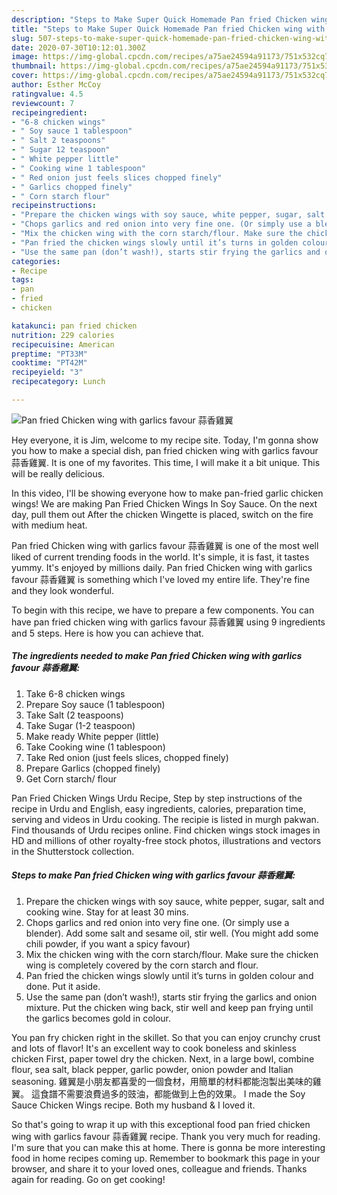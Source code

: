 ```yaml
---
description: "Steps to Make Super Quick Homemade Pan fried Chicken wing with garlics favour 蒜香雞翼"
title: "Steps to Make Super Quick Homemade Pan fried Chicken wing with garlics favour 蒜香雞翼"
slug: 507-steps-to-make-super-quick-homemade-pan-fried-chicken-wing-with-garlics-favour
date: 2020-07-30T10:12:01.300Z
image: https://img-global.cpcdn.com/recipes/a75ae24594a91173/751x532cq70/pan-fried-chicken-wing-with-garlics-favour-蒜香雞翼-recipe-main-photo.jpg
thumbnail: https://img-global.cpcdn.com/recipes/a75ae24594a91173/751x532cq70/pan-fried-chicken-wing-with-garlics-favour-蒜香雞翼-recipe-main-photo.jpg
cover: https://img-global.cpcdn.com/recipes/a75ae24594a91173/751x532cq70/pan-fried-chicken-wing-with-garlics-favour-蒜香雞翼-recipe-main-photo.jpg
author: Esther McCoy
ratingvalue: 4.5
reviewcount: 7
recipeingredient:
- "6-8 chicken wings"
- " Soy sauce 1 tablespoon"
- " Salt 2 teaspoons"
- " Sugar 12 teaspoon"
- " White pepper little"
- " Cooking wine 1 tablespoon"
- " Red onion just feels slices chopped finely"
- " Garlics chopped finely"
- " Corn starch flour"
recipeinstructions:
- "Prepare the chicken wings with soy sauce, white pepper, sugar, salt and cooking wine. Stay for at least 30 mins."
- "Chops garlics and red onion into very fine one. (Or simply use a blender). Add some salt and sesame oil, stir well. (You might add some chili powder, if you want a spicy favour)"
- "Mix the chicken wing with the corn starch/flour. Make sure the chicken wing is completely covered by the corn starch and flour."
- "Pan fried the chicken wings slowly until it’s turns in golden colour and done. Put it aside."
- "Use the same pan (don’t wash!), starts stir frying the garlics and onion mixture. Put the chicken wing back, stir well and keep pan frying until the garlics becomes gold in colour."
categories:
- Recipe
tags:
- pan
- fried
- chicken

katakunci: pan fried chicken 
nutrition: 229 calories
recipecuisine: American
preptime: "PT33M"
cooktime: "PT42M"
recipeyield: "3"
recipecategory: Lunch

---
```



![Pan fried Chicken wing with garlics favour 蒜香雞翼](https://img-global.cpcdn.com/recipes/a75ae24594a91173/751x532cq70/pan-fried-chicken-wing-with-garlics-favour-蒜香雞翼-recipe-main-photo.jpg)

Hey everyone, it is Jim, welcome to my recipe site. Today, I'm gonna show you how to make a special dish, pan fried chicken wing with garlics favour 蒜香雞翼. It is one of my favorites. This time, I will make it a bit unique. This will be really delicious.

In this video, I&#39;ll be showing everyone how to make pan-fried garlic chicken wings! We are making Pan Fried Chicken Wings In Soy Sauce. On the next day, pull them out After the chicken Wingette is placed, switch on the fire with medium heat.

Pan fried Chicken wing with garlics favour 蒜香雞翼 is one of the most well liked of current trending foods in the world. It's simple, it is fast, it tastes yummy. It's enjoyed by millions daily. Pan fried Chicken wing with garlics favour 蒜香雞翼 is something which I've loved my entire life. They're fine and they look wonderful.


To begin with this recipe, we have to prepare a few components. You can have pan fried chicken wing with garlics favour 蒜香雞翼 using 9 ingredients and 5 steps. Here is how you can achieve that.

##### The ingredients needed to make Pan fried Chicken wing with garlics favour 蒜香雞翼:

1. Take 6-8 chicken wings
1. Prepare  Soy sauce (1 tablespoon)
1. Take  Salt (2 teaspoons)
1. Take  Sugar (1-2 teaspoon)
1. Make ready  White pepper (little)
1. Take  Cooking wine (1 tablespoon)
1. Take  Red onion (just feels slices, chopped finely)
1. Prepare  Garlics (chopped finely)
1. Get  Corn starch/ flour


Pan Fried Chicken Wings Urdu Recipe, Step by step instructions of the recipe in Urdu and English, easy ingredients, calories, preparation time, serving and videos in Urdu cooking. The recipie is listed in murgh pakwan. Find thousands of Urdu recipes online. Find chicken wings stock images in HD and millions of other royalty-free stock photos, illustrations and vectors in the Shutterstock collection. 

##### Steps to make Pan fried Chicken wing with garlics favour 蒜香雞翼:

1. Prepare the chicken wings with soy sauce, white pepper, sugar, salt and cooking wine. Stay for at least 30 mins.
1. Chops garlics and red onion into very fine one. (Or simply use a blender). Add some salt and sesame oil, stir well. (You might add some chili powder, if you want a spicy favour)
1. Mix the chicken wing with the corn starch/flour. Make sure the chicken wing is completely covered by the corn starch and flour.
1. Pan fried the chicken wings slowly until it’s turns in golden colour and done. Put it aside.
1. Use the same pan (don’t wash!), starts stir frying the garlics and onion mixture. Put the chicken wing back, stir well and keep pan frying until the garlics becomes gold in colour.


You pan fry chicken right in the skillet. So that you can enjoy crunchy crust and lots of flavor! It&#39;s an excellent way to cook boneless and skinless chicken First, paper towel dry the chicken. Next, in a large bowl, combine flour, sea salt, black pepper, garlic powder, onion powder and Italian seasoning. 雞翼是小朋友都喜愛的一個食材，用簡單的材料都能泡製出美味的雞翼。 這食譜不需要浪費過多的豉油，都能做到上色的效果。 I made the Soy Sauce Chicken Wings recipe. Both my husband &amp; I loved it. 

So that's going to wrap it up with this exceptional food pan fried chicken wing with garlics favour 蒜香雞翼 recipe. Thank you very much for reading. I'm sure that you can make this at home. There is gonna be more interesting food in home recipes coming up. Remember to bookmark this page in your browser, and share it to your loved ones, colleague and friends. Thanks again for reading. Go on get cooking!
